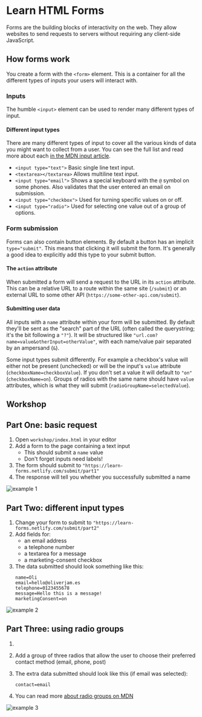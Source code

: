 # Learn HTML Forms

Forms are the building blocks of interactivity on the web. They allow websites to send requests to servers without requiring any client-side JavaScript.

## How forms work

You create a form with the `<form>` element. This is a container for all the different types of inputs your users will interact with.

### Inputs

The humble `<input>` element can be used to render many different types of input.

#### Different input types

There are many different types of input to cover all the various kinds of data you might want to collect from a user. You can see the full list and read more about each [in the MDN input article](https://developer.mozilla.org/en-US/docs/Web/HTML/Element/input).

- `<input type="text">`
  Basic single line text input.
- `<textarea></textarea>`
  Allows multiline text input.
- `<input type="email">`
  Shows a special keyboard with the `@` symbol on some phones. Also validates that the user entered an email on submission.
- `<input type="checkbox">`
  Used for turning specific values on or off.
- `<input type="radio">`
  Used for selecting one value out of a group of options.

### Form submission

Forms can also contain button elements. By default a button has an implicit `type="submit"`. This means that clicking it will submit the form. It's generally a good idea to explicitly add this type to your submit button.

#### The `action` attribute

When submitted a form will send a request to the URL in its `action` attribute. This can be a relative URL to a route within the same site (`/submit`) or an external URL to some other API (`https://some-other-api.com/submit`).

#### Submitting user data

All inputs with a `name` attribute within your form will be submitted. By default they'll be sent as the "search" part of the URL (often called the querystring; it's the bit following a `"?"`). It will be structured like `"url.com?name=value&otherInput=otherValue"`, with each name/value pair separated by an ampersand (`&`).

Some input types submit differently. For example a checkbox's value will either not be present (unchecked) or will be the input's `value` attribute (`checkboxName=checkboxValue`). If you don't set a value it will default to `"on"` (`checkboxName=on`). Groups of radios with the same name should have `value` attributes, which is what they will submit (`radioGroupName=selectedValue`).

## Workshop

## Part One: basic request

1. Open `workshop/index.html` in your editor
1. Add a form to the page containing a text input
   - This should submit a `name` value
   - Don't forget inputs need labels!
1. The form should submit to `"https://learn-forms.netlify.com/submit/part1"`
1. The response will tell you whether you successfully submitted a name

![example 1](https://user-images.githubusercontent.com/9408641/70389189-fe080400-19b3-11ea-8cb3-cacfc06690c4.gif)

## Part Two: different input types

1. Change your form to submit to `"https://learn-forms.netlify.com/submit/part2"`
1. Add fields for:
   - an email address
   - a telephone number
   - a textarea for a message
   - a marketing-consent checkbox
1. The data submitted should look something like this:
   ```
   name=Oli
   email=hello@oliverjam.es
   telephone=0123455678
   message=Hello this is a message!
   marketingConsent=on
   ```

![example 2](https://user-images.githubusercontent.com/9408641/70389175-bda88600-19b3-11ea-8ddc-751915a6da19.gif)

## Part Three: using radio groups

1.

1. Add a group of three radios that allow the user to choose their preferred contact method (email, phone, post)
1. The extra data submitted should look like this (if email was selected):
   ```
   contact=email
   ```
1. You can read more [about radio groups on MDN](https://developer.mozilla.org/en-US/docs/Web/HTML/Element/input/radio#Defining_a_radio_group)

![example 3](https://user-images.githubusercontent.com/9408641/70389223-753d9800-19b4-11ea-95ce-00198a1c9fc3.gif)
